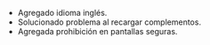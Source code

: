 * Agregado idioma inglés.
* Solucionado problema al recargar complementos.
* Agregada prohibición en pantallas seguras.